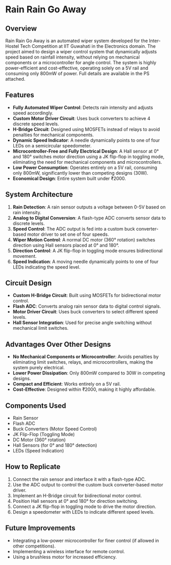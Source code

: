 # Rain Rain Go Away

## Overview
Rain Rain Go Away is an automated wiper system developed for the Inter-Hostel Tech Competition at IIT Guwahati in the Electronics domain. The project aimed to design a wiper control system that dynamically adjusts speed based on rainfall intensity, without relying on mechanical components or a microcontroller for angle control. The system is highly power-efficient and cost-effective, operating solely on a 5V rail and consuming only 800mW of power. Full details are available in the PS attached.

## Features
- **Fully Automated Wiper Control**: Detects rain intensity and adjusts speed accordingly.
- **Custom Motor Driver Circuit**: Uses buck converters to achieve 4 discrete speed levels.
- **H-Bridge Circuit**: Designed using MOSFETs instead of relays to avoid penalties for mechanical components.
- **Dynamic Speed Indicator**: A needle dynamically points to one of four LEDs on a semicircular speedometer.
- **Microcontroller-Free and Fully Electrical Design**: A Hall sensor at 0° and 180° switches motor direction using a JK flip-flop in toggling mode, eliminating the need for mechanical components and microcontrollers.
- **Low Power Consumption**: Operates entirely on a 5V rail, consuming only 800mW, significantly lower than competing designs (30W).
- **Economical Design**: Entire system built under ₹2000.

## System Architecture
1. **Rain Detection**: A rain sensor outputs a voltage between 0-5V based on rain intensity.
2. **Analog to Digital Conversion**: A flash-type ADC converts sensor data to discrete levels.
3. **Speed Control**: The ADC output is fed into a custom buck converter-based motor driver to set one of four speeds.
4. **Wiper Motion Control**: A normal DC motor (360° rotation) switches direction using Hall sensors placed at 0° and 180°.
5. **Direction Control**: A JK flip-flop in toggling mode ensures bidirectional movement.
6. **Speed Indication**: A moving needle dynamically points to one of four LEDs indicating the speed level.

## Circuit Design
- **Custom H-Bridge Circuit**: Built using MOSFETs for bidirectional motor control.
- **Flash ADC**: Converts analog rain sensor data to digital control signals.
- **Motor Driver Circuit**: Uses buck converters to select different speed levels.
- **Hall Sensor Integration**: Used for precise angle switching without mechanical limit switches.

## Advantages Over Other Designs
- **No Mechanical Components or Microcontroller**: Avoids penalties by eliminating limit switches, relays, and microcontrollers, making the system purely electrical.
- **Lower Power Dissipation**: Only 800mW compared to 30W in competing designs.
- **Compact and Efficient**: Works entirely on a 5V rail.
- **Cost-Effective**: Designed within ₹2000, making it highly affordable.

## Components Used
- Rain Sensor
- Flash ADC
- Buck Converters (Motor Speed Control)
- JK Flip-Flop (Toggling Mode)
- DC Motor (360° rotation)
- Hall Sensors (for 0° and 180° detection)
- LEDs (Speed Indication)

## How to Replicate
1. Connect the rain sensor and interface it with a flash-type ADC.
2. Use the ADC output to control the custom buck converter-based motor driver.
3. Implement an H-Bridge circuit for bidirectional motor control.
4. Position Hall sensors at 0° and 180° for direction switching.
5. Connect a JK flip-flop in toggling mode to drive the motor direction.
6. Design a speedometer with LEDs to indicate different speed levels.

## Future Improvements
- Integrating a low-power microcontroller for finer control (if allowed in other competitions).
- Implementing a wireless interface for remote control.
- Using a brushless motor for increased efficiency.
